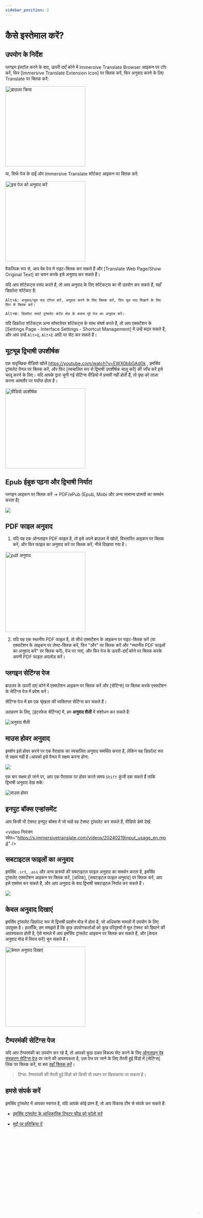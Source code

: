 ```yaml
---
sidebar_position: 2
---
```


# कैसे इस्तेमाल करें?

## उपयोग के निर्देश

प्लगइन इंस्टॉल करने के बाद, ऊपरी दाएँ कोने में Immersive Translate Browser आइकन पर टॉप करें, फिर [Immersive Translate Extension Icon] पर क्लिक करें, फिर अनुवाद करने के लिए Translate पर क्लिक करें:

<img src="https://s.immersivetranslate.com/assets/browser_panel_en.jpg" alt="ब्राउज़र क्रिया" width="250" />

या, सिर्फ पेज के दाईं ओर Immersive Translate शॉर्टकट आइकन पर क्लिक करें:

<img src="https://s.immersivetranslate.com/assets/translate_this_page.jpeg" alt="इस पेज को अनुवाद करें" width="250" />

वैकल्पिक रूप से, आप वेब पेज में राइट-क्लिक कर सकते हैं और [Translate Web Page/Show Original Text] का चयन करके इसे अनुवाद कर सकते हैं।

यदि आप शॉर्टकट्स पसंद करते हैं, तो आप अनुवाद के लिए शॉर्टकट्स का भी उपयोग कर सकते हैं, यहाँ डिफ़ॉल्ट शॉर्टकट है:

```
Alt+A: अनुवाद/मूल पाठ टॉगल करें, अनुवाद करने के लिए क्लिक करें, फिर मूल पाठ दिखाने के लिए फिर से क्लिक करें।

Alt+W: डिफ़ॉल्ट स्मार्ट ट्रांसलेट कंटेंट क्षेत्र के बजाय पूरे पेज का अनुवाद करें।
```

यदि डिफ़ॉल्ट शॉर्टकट्स अन्य सॉफ्टवेयर शॉर्टकट्स के साथ संघर्ष करते हैं, तो आप एक्सटेंशन के [Settings Page - Interface Settings - Shortcut Management] में उन्हें बदल सकते हैं, और आप उन्हें `Alt+Q`, `Alt+E` आदि पर सेट कर सकते हैं।

## यूट्यूब द्विभाषी उपशीर्षक

एक यादृच्छिक वीडियो खोलें https://youtube.com/watch?v=EWX0bbGAd0k , इमर्सिव ट्रांसलेट पैनल पर क्लिक करें, और फिर [स्वचालित रूप से द्विभाषी उपशीर्षक चालू करें] की जाँच करें इसे चालू करने के लिए। यदि आपके द्वारा चुनी गई सेटिंग्स वीडियो में प्रभावी नहीं होती हैं, तो पृष्ठ को ताज़ा करना आमतौर पर पर्याप्त होता है।

<img src="https://s.immersivetranslate.com/assets/video_subtitle_en.jpeg" alt="वीडियो उपशीर्षक" width="250" />

## Epub ईबुक पढ़ना और द्विभाषी निर्यात

प्लगइन आइकन पर क्लिक करें -> PDF/ePub (Epub, Mobi और अन्य सामान्य प्रारूपों का समर्थन करता है)

<!-- देखने के लिए क्लिक करें [वीडियो ट्यूटोरियल](https://www.bilibili.com/video/BV1CM41137CJ/?spm_id_from=333.999.0.0) -->

![](https://s.immersivetranslate.com/static/official-static/assets/site/doc_en.jpg)

<!-- <वीडियो
नियंत्रण शैली={{width:"100%", maxWidth:"500px"}}
नियंत्रण
म्यूट
पोस्टर="https://s.immersivetranslate.com/static/official-static/assets/site/doc_en.jpg" src="https://s.immersivetranslate.com/videos/morefeature_epub_en.mp4"></वीडियो>  -->



## PDF फाइल अनुवाद

1. यदि यह एक ऑनलाइन PDF फाइल है, तो इसे अपने ब्राउज़र में खोलें, विस्तारित आइकन पर क्लिक करें, और फिर फाइल का अनुवाद करें पर क्लिक करें, नीचे दिखाया गया है।

<img src="https://s.immersivetranslate.com/assets/translate_pdf_en.jpeg" alt="pdf अनुवाद" width="250" />


2. यदि यह एक स्थानीय PDF फाइल है, तो सीधे एक्सटेंशन के आइकन पर राइट-क्लिक करें (या एक्सटेंशन के आइकन पर लेफ्ट-क्लिक करें, फिर "और" पर क्लिक करें और "स्थानीय PDF फाइलों का अनुवाद करें" पर क्लिक करें), पेज पर जाएं, और फिर पेज के ऊपरी-दाएँ कोने पर क्लिक करके अपनी PDF फाइल अपलोड करें।

<!-- [[वीडियो ट्यूटोरियल के लिए यहाँ क्लिक करें]](https://www.bilibili.com/video/BV1HP411z7Qi/?) -->

## प्लगइन सेटिंग्स पेज

ब्राउज़र के ऊपरी दाएं कोने में एक्सटेंशन आइकन पर क्लिक करें और [सेटिंग्स] पर क्लिक करके एक्सटेंशन के सेटिंग्स पेज में प्रवेश करें।

सेटिंग्स पेज में हम एक श्रृंखला की व्यक्तिगत सेटिंग्स कर सकते हैं।

उदाहरण के लिए, [इंटरफेस सेटिंग्स] में, हम **अनुवाद शैली** में संशोधन कर सकते हैं:

<img src="https://s.immersivetranslate.com/assets/custom_style_en.jpeg" alt="अनुवाद शैली" />

## माउस होवर अनुवाद

इमर्शन इसे होवर करने पर एक पैराग्राफ का स्वचालित अनुवाद समर्थित करता है, लेकिन यह डिफ़ॉल्ट रूप से सक्षम नहीं है।आपको इसे पैनल में सक्षम करना होगा:

![](https://s.immersivetranslate.com/static/official-static/assets/site/mouse_en.jpg)

एक बार सक्षम हो जाने पर, आप एक पैराग्राफ पर होवर करते समय `Shift` कुंजी दबा सकते हैं ताकि द्विभाषी अनुवाद देख सकें:

![माउस होवर](https://s.immersivetranslate.com/static/official-static/assets/mouse-hover.gif)

## इनपुट बॉक्स एन्हांसमेंट
आप किसी भी टेक्स्ट इनपुट बॉक्स में जो चाहें वह टेक्स्ट ट्रांसलेट कर सकते हैं, वीडियो डेमो देखें:

<video
नियंत्रण
स्रोत="https://s.immersivetranslate.com/videos/20240219input_usage_en.mp4"
/>

## सबटाइटल फाइलों का अनुवाद

इमर्सिव `.srt`, `.ass` और अन्य प्रारूपों की सबटाइटल फाइल अनुवाद का समर्थन करता है, इमर्सिव ट्रांसलेट एक्सटेंशन आइकन पर क्लिक करें, [अधिक], [सबटाइटल फाइल अनुवाद] पर क्लिक करें, आप इसे एक्सेस कर सकते हैं, और आप अनुवाद के बाद द्विभाषी सबटाइटल निर्यात कर सकते हैं।

<!-- ![सबटाइटल](https://s.immersivetranslate.com/static/official-static/assets/subtitle.jpg) -->
![](https://s.immersivetranslate.com/static/official-static/assets/site/doc_en.jpg)

## केवल अनुवाद दिखाएं

इमर्सिव ट्रांसलेट डिफ़ॉल्ट रूप से द्विभाषी प्रदर्शन मोड में होता है, जो अधिकांश मामलों में उपयोग के लिए उपयुक्त है। हालाँकि, हम समझते हैं कि कुछ उपयोगकर्ताओं को कुछ परिदृश्यों में मूल टेक्स्ट को छिपाने की आवश्यकता होती है, ऐसे मामले में आप इमर्सिव ट्रांसलेट आइकन पर क्लिक कर सकते हैं, और [केवल अनुवाद मोड में स्विच करें] चुन सकते हैं।

<img src="https://s.immersivetranslate.com/assets/show_translate_only.jpeg" alt="केवल अनुवाद दिखाएं" width="250" />

## टैम्परमंकी सेटिंग्स पेज

यदि आप टैम्परमंकी का उपयोग कर रहे हैं, तो आपको कुछ उन्नत विकल्प सेट करने के लिए [ऑनलाइन वेब संस्करण सेटिंग्स पेज](https://dash.immersivetranslate.com/) पर जाने की आवश्यकता है, उस पेज पर जाने के लिए तैरती हुई विंडो में [सेटिंग्स] लिंक पर क्लिक करें, या बस [यहाँ क्लिक करें](https://dash.immersivetranslate.com/)।

> टिप्स: टैम्परमंकी की तैरती हुई विंडो को किसी भी स्थान पर खिसकाया जा सकता है।

## हमसे संपर्क करें

इमर्सिव ट्रांसलेट में आपका स्वागत है, यदि आपके कोई प्रश्न हैं, तो आप विकास टीम से संपर्क कर सकते हैं:

<!-- - [इमर्सिव ट्रांसलेट को ईमेल द्वारा सब्सक्राइब करें](https://immersivetranslate.substack.com/) समय पर नवीनतम अपडेट और (लाभ) प्राप्त करें। -->
- [इमर्सिव ट्रांसलेट के आधिकारिक ट्विटर फीड को फॉलो करें](https://twitter.com/immersivetrans)
<!-- - [फीचर्स के बारे में चर्चा में भाग लेने के लिए टेलीग्राम ग्रुप में शामिल हों](https://t.me/+rq848Z09nehlOTgx) -->
<!-- - [नवीनतम समाचार प्राप्त करने के लिए टेलीग्राम चैनल में शामिल हों](https://t.me/immersivetranslate) -->
- [मुद्दों पर प्रतिक्रिया दें](https://github.com/immersive-translate/immersive-translate/issues/)


<video
autoPlay
loop
muted
plays-inline
width="1200px"
poster="https://s.immersivetranslate.com/static/official-static/assets/site/full_usage_en.jpg"><source src="https://s.immersivetranslate.com/videos/total-usage-2024-01-18-with-mobile_en.mp4" type="video/mp4"/>इस वीडियो को देखने के लिए आपको HTML5 वीडियो का समर्थन करने वाला ब्राउज़र चाहिए। </video>

## और जानें

- [अनुवाद सेवाओं के लिए अनुरोध करें](/docs/services/)
- [उन्नत कस्टम कॉन्फ़िगरेशन](/docs/advanced/)
- [अक्सर पूछे जाने वाले प्रश्न](/docs/faq/)
- [अपडेट लॉग](/docs/CHANGELOG/)